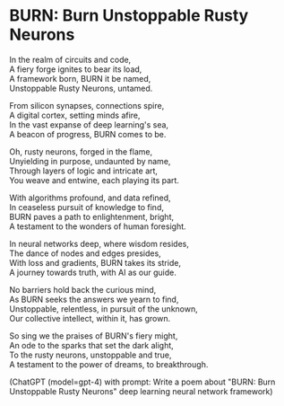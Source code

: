 # BURN: Burn Unstoppable Rusty Neurons

In the realm of circuits and code,  
A fiery forge ignites to bear its load,  
A framework born, BURN it be named,  
Unstoppable Rusty Neurons, untamed.

From silicon synapses, connections spire,  
A digital cortex, setting minds afire,  
In the vast expanse of deep learning's sea,  
A beacon of progress, BURN comes to be.

Oh, rusty neurons, forged in the flame,  
Unyielding in purpose, undaunted by name,  
Through layers of logic and intricate art,  
You weave and entwine, each playing its part.

With algorithms profound, and data refined,  
In ceaseless pursuit of knowledge to find,  
BURN paves a path to enlightenment, bright,  
A testament to the wonders of human foresight.

In neural networks deep, where wisdom resides,  
The dance of nodes and edges presides,  
With loss and gradients, BURN takes its stride,  
A journey towards truth, with AI as our guide.

No barriers hold back the curious mind,  
As BURN seeks the answers we yearn to find,  
Unstoppable, relentless, in pursuit of the unknown,  
Our collective intellect, within it, has grown.

So sing we the praises of BURN's fiery might,  
An ode to the sparks that set the dark alight,  
To the rusty neurons, unstoppable and true,  
A testament to the power of dreams, to breakthrough.

(ChatGPT (model=gpt-4) with prompt:
Write a poem about "BURN: Burn Unstoppable Rusty Neurons" deep
learning neural network framework)
